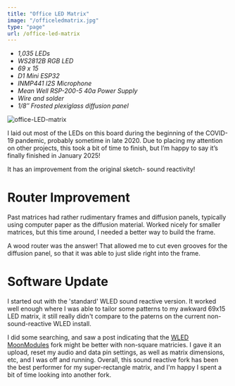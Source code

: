 ```yaml
---
title: "Office LED Matrix"
image: "/officeledmatrix.jpg"
type: "page"
url: /office-led-matrix
---
```


- *1,035 LEDs*
- *WS2812B RGB LED*
- *69 x 15*
- *D1 Mini ESP32*
- *INMP441 I2S Microphone*
- *Mean Well RSP-200-5 40a Power Supply*
- *Wire and solder*
- *1/8″ Frosted plexiglass diffusion panel*

![office-LED-matrix](/officeLEDmatrix.jpg)



I laid out most of the LEDs on this board during the beginning of the COVID-19 pandemic, probably sometime in late 2020. Due to placing my attention on other projects, this took a bit of time to finish, but I’m happy to say it’s finally finished in January 2025!

It has an improvement from the original sketch- sound reactivity! 

# Router Improvement
Past matrices had rather rudimentary frames and diffusion panels, typically using computer paper as the diffusion material. Worked nicely for smaller matrices, but this time around, I needed a better way to build the frame. 

A wood router was the answer! That allowed me to cut even grooves for the diffusion panel, so that it was able to just slide right into the frame. 

# Software Update
I started out with the 'standard' WLED sound reactive version. It worked well enough where I was able to tailor some patterns to my awkward 69x15 LED matrix, it still really didn't compare to the paterns on the current non-sound-reactive WLED install. 

I did some searching, and saw a post indicating that the [WLED MoonModules](https://mm.kno.wled.ge "link to WLED MoonModules fork page") fork might be better with non-square matricies. I gave it an upload, reset my audio and data pin settings, as well as matrix dimensions, etc, and I was off and running. Overall, this sound reactive fork has been the best performer for my super-rectangle matrix, and I'm happy I spent a bit of time looking into another fork. 

